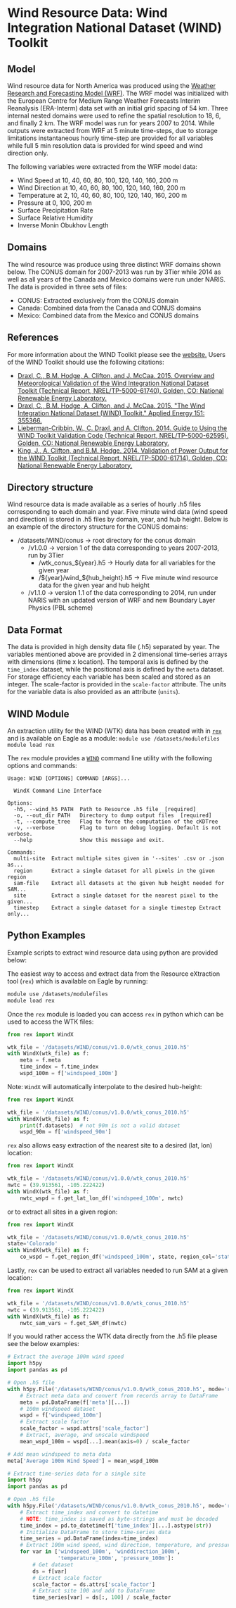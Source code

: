 # Wind Resource Data: Wind Integration National Dataset (WIND) Toolkit

## Model

Wind resource data for North America was produced using the
[Weather Research and Forecasting Model (WRF)](https://www.mmm.ucar.edu/weather-research-and-forecasting-model).
The WRF model was initialized with the European Centre for Medium Range Weather
Forecasts Interim Reanalysis (ERA-Interm) data set with an initial grid spacing
of 54 km.  Three internal nested domains were used to refine the spatial
resolution to 18, 6, and finally 2 km.  The WRF model was run for years 2007
to 2014. While outputs were extracted from WRF at 5 minute time-steps, due to
storage limitations instantaneous hourly time-step are provided for all
variables while full 5 min resolution data is provided for wind speed and wind
direction only.

The following variables were extracted from the WRF model data:
- Wind Speed at 10, 40, 60, 80, 100, 120, 140, 160, 200 m
- Wind Direction at 10, 40, 60, 80, 100, 120, 140, 160, 200 m
- Temperature at 2, 10, 40, 60, 80, 100, 120, 140, 160, 200 m
- Pressure at 0, 100, 200 m
- Surface Precipitation Rate
- Surface Relative Humidity
- Inverse Monin Obukhov Length

## Domains

The wind resource was produce using three distinct WRF domains shown below.
The CONUS domain for 2007-2013 was run by 3Tier while 2014 as well as all
years of the Canada and Mexico domains were run under NARIS. The data is
provided in three sets of files:

- CONUS: Extracted exclusively from the CONUS domain
- Canada: Combined data from the Canada and CONUS domains
- Mexico: Combined data from the Mexico and CONUS domains

## References

For more information about the WIND Toolkit please see the [website.](https://www.nrel.gov/grid/wind-toolkit.html)
Users of the WIND Toolkit should use the following citations:
- [Draxl, C., B.M. Hodge, A. Clifton, and J. McCaa. 2015. Overview and Meteorological Validation of the Wind Integration National Dataset Toolkit (Technical Report, NREL/TP-5000-61740). Golden, CO: National Renewable Energy Laboratory.](https://www.nrel.gov/docs/fy15osti/61740.pdf)
- [Draxl, C., B.M. Hodge, A. Clifton, and J. McCaa. 2015. "The Wind Integration National Dataset (WIND) Toolkit." Applied Energy 151: 355366.](https://www.sciencedirect.com/science/article/pii/S0306261915004237?via%3Dihub)
- [Lieberman-Cribbin, W., C. Draxl, and A. Clifton. 2014. Guide to Using the WIND Toolkit Validation Code (Technical Report, NREL/TP-5000-62595). Golden, CO: National Renewable Energy Laboratory.](https://www.nrel.gov/docs/fy15osti/62595.pdf)
- [King, J., A. Clifton, and B.M. Hodge. 2014. Validation of Power Output for the WIND Toolkit (Technical Report, NREL/TP-5D00-61714). Golden, CO: National Renewable Energy Laboratory.](https://www.nrel.gov/docs/fy14osti/61714.pdf)

## Directory structure

Wind resource data is made available as a series of hourly .h5 files
corresponding to each domain and year.  Five minute wind data (wind speed and
direction) is stored in .h5 files by domain, year, and hub height. Below is an
example of the directory structure for the CONUS domains:
- /datasets/WIND/conus -> root directory for the conus domain
    - /v1.0.0 -> version 1 of the data corresponding to years 2007-2013, run by 3Tier
        - /wtk_conus_${year}.h5 -> Hourly data for all variables for the given year
        - /${year}/wind_${hub_height}.h5 -> Five minute wind resource data for the given year and hub height
    - /v1.1.0 -> version 1.1 of the data corresponding to 2014, run under NARIS with an updated version of WRF and new Boundary Layer Physics (PBL scheme)

## Data Format

The data is provided in high density data file (.h5) separated by year. The
variables mentioned above are provided in 2 dimensional time-series arrays
with dimensions (time x location). The temporal axis is defined by the
`time_index` dataset, while the positional axis is defined by the `meta`
dataset. For storage efficiency each variable has been scaled and stored as an
integer. The scale-factor is provided in the `scale-factor` attribute. The
units for the variable data is also provided as an attribute (`units`).


## WIND Module

An extraction utility for the WIND (WTK) data has been created with in
[`rex`](https://github.com/nrel/rex) and is available on Eagle as a module:
`module use /datasets/modulefiles`
`module load rex`

The `rex` module provides a [`WIND`](https://nrel.github.io/rex/rex/rex.resource_extraction.wind_cli.html#wind)
command line utility with the following options and commands:
```
Usage: WIND [OPTIONS] COMMAND [ARGS]...

  WindX Command Line Interface

Options:
  -h5, --wind_h5 PATH  Path to Resource .h5 file  [required]
  -o, --out_dir PATH   Directory to dump output files  [required]
  -t, --compute_tree   Flag to force the computation of the cKDTree
  -v, --verbose        Flag to turn on debug logging. Default is not verbose.
  --help               Show this message and exit.

Commands:
  multi-site  Extract multiple sites given in '--sites' .csv or .json as...
  region      Extract a single dataset for all pixels in the given region
  sam-file    Extract all datasets at the given hub height needed for SAM...
  site        Extract a single dataset for the nearest pixel to the given...
  timestep    Extract a single dataset for a single timestep Extract only...
```

## Python Examples

Example scripts to extract wind resource data using python are provided below:

The easiest way to access and extract data from the Resource eXtraction tool
(`rex`) which is available on Eagle by running:

```bash
module use /datasets/modulefiles
module load rex
```

Once the `rex` module is loaded you can access `rex` in python which can be
used to access the WTK files:

```python
from rex import WindX

wtk_file = '/datasets/WIND/conus/v1.0.0/wtk_conus_2010.h5'
with WindX(wtk_file) as f:
    meta = f.meta
    time_index = f.time_index
    wspd_100m = f['windspeed_100m']
```

Note: `WindX` will automatically interpolate to the desired hub-height:

```python
from rex import WindX

wtk_file = '/datasets/WIND/conus/v1.0.0/wtk_conus_2010.h5'
with WindX(wtk_file) as f:
    print(f.datasets)  # not 90m is not a valid dataset
    wspd_90m = f['windspeed_90m']
```

`rex` also allows easy extraction of the nearest site to a desired (lat, lon)
location:

```python
from rex import WindX

wtk_file = '/datasets/WIND/conus/v1.0.0/wtk_conus_2010.h5'
nwtc = (39.913561, -105.222422)
with WindX(wtk_file) as f:
    nwtc_wspd = f.get_lat_lon_df('windspeed_100m', nwtc)
```

or to extract all sites in a given region:

```python
from rex import WindX

wtk_file = '/datasets/WIND/conus/v1.0.0/wtk_conus_2010.h5'
state='Colorado'
with WindX(wtk_file) as f:
    co_wspd = f.get_region_df('windspeed_100m', state, region_col='state')
```

Lastly, `rex` can be used to extract all variables needed to run SAM at a given
location:

```python
from rex import WindX

wtk_file = '/datasets/WIND/conus/v1.0.0/wtk_conus_2010.h5'
nwtc = (39.913561, -105.222422)
with WindX(wtk_file) as f:
    nwtc_sam_vars = f.get_SAM_df(nwtc)
```

If you would rather access the WTK data directly from the .h5 file please see
the below examples:

```python
# Extract the average 100m wind speed
import h5py
import pandas as pd

# Open .h5 file
with h5py.File('/datasets/WIND/conus/v1.0.0/wtk_conus_2010.h5', mode='r') as f:
    # Extract meta data and convert from records array to DataFrame
    meta = pd.DataFrame(f['meta'][...])
    # 100m windspeed dataset
    wspd = f['windspeed_100m']
    # Extract scale factor
    scale_factor = wspd.attrs['scale_factor']
    # Extract, average, and unscale windspeed
    mean_wspd_100m = wspd[...].mean(axis=0) / scale_factor

# Add mean windspeed to meta data
meta['Average 100m Wind Speed'] = mean_wspd_100m
```

```python
# Extract time-series data for a single site
import h5py
import pandas as pd

# Open .h5 file
with h5py.File('/datasets/WIND/conus/v1.0.0/wtk_conus_2010.h5', mode='r') as f:
    # Extract time_index and convert to datetime
    # NOTE: time_index is saved as byte-strings and must be decoded
    time_index = pd.to_datetime(f['time_index'][...].astype(str))
    # Initialize DataFrame to store time-series data
    time_series = pd.DataFrame(index=time_index)
    # Extract 100m wind speed, wind direction, temperature, and pressure
    for var in ['windspeed_100m', 'winddirection_100m',
    			'temperature_100m', 'pressure_100m']:
    	# Get dataset
    	ds = f[var]
    	# Extract scale factor
    	scale_factor = ds.attrs['scale_factor']
    	# Extract site 100 and add to DataFrame
    	time_series[var] = ds[:, 100] / scale_factor
```